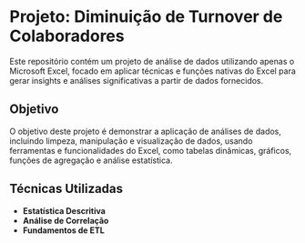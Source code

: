 # Projeto: Diminuição de Turnover de Colaboradores

Este repositório contém um projeto de análise de dados utilizando apenas o Microsoft Excel, focado em aplicar técnicas e funções nativas do Excel para gerar insights e análises significativas a partir de dados fornecidos.

## Objetivo

O objetivo deste projeto é demonstrar a aplicação de análises de dados, incluindo limpeza, manipulação e visualização de dados, usando ferramentas e funcionalidades do Excel, como tabelas dinâmicas, gráficos, funções de agregação e análise estatística.

## Técnicas Utilizadas

- **Estatística Descritiva**
- **Análise de Correlação**
- **Fundamentos de ETL** 
